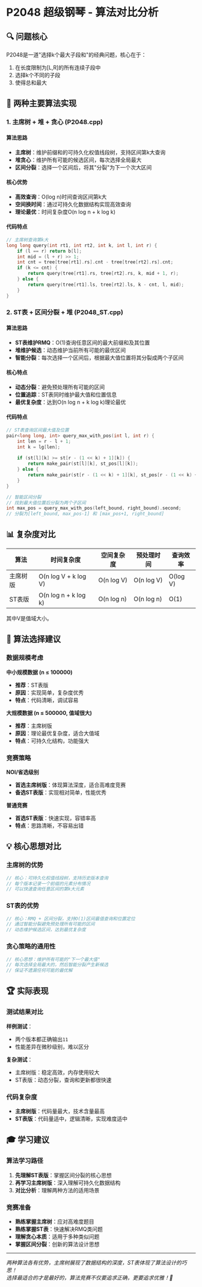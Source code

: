 # P2048 超级钢琴 - 算法对比分析

## 🔍 问题核心

P2048是一道"选择k个最大子段和"的经典问题，核心在于：
1. 在长度限制为[L,R]的所有连续子段中
2. 选择k个不同的子段
3. 使得总和最大

## 🚀 两种主要算法实现

### 1. 主席树 + 堆 + 贪心 (P2048.cpp)

#### 算法思路
- **主席树**：维护前缀和的可持久化权值线段树，支持区间第k大查询
- **堆贪心**：维护所有可能的候选区间，每次选择全局最大
- **区间分裂**：选择一个区间后，将其"分裂"为下一个次大区间

#### 核心优势
- **高效查询**：O(log n)时间查询区间第k大
- **空间换时间**：通过可持久化数据结构实现高效查询
- **理论最优**：时间复杂度O(n log n + k log k)

#### 代码特点
```cpp
// 主席树查询第k大
long long query(int rt1, int rt2, int k, int l, int r) {
    if (l == r) return b[l];
    int mid = (l + r) >> 1;
    int cnt = tree[tree[rt1].rs].cnt - tree[tree[rt2].rs].cnt;
    if (k <= cnt) {
        return query(tree[rt1].rs, tree[rt2].rs, k, mid + 1, r);
    } else {
        return query(tree[rt1].ls, tree[rt2].ls, k - cnt, l, mid);
    }
}
```

### 2. ST表 + 区间分裂 + 堆 (P2048_ST.cpp)

#### 算法思路
- **ST表维护RMQ**：O(1)查询任意区间的最大前缀和及其位置
- **堆维护候选**：动态维护当前所有可能的最优区间
- **智能分裂**：每次选择一个区间后，根据最大值位置将其分裂成两个子区间

#### 核心特点
- **动态分裂**：避免预处理所有可能的区间
- **位置追踪**：ST表同时维护最大值和位置信息
- **最优复杂度**：达到O(n log n + k log k)理论最优

#### 代码特点
```cpp
// ST表查询区间最大值及位置
pair<long long, int> query_max_with_pos(int l, int r) {
    int len = r - l + 1;
    int k = lg[len];
    
    if (st[l][k] >= st[r - (1 << k) + 1][k]) {
        return make_pair(st[l][k], st_pos[l][k]);
    } else {
        return make_pair(st[r - (1 << k) + 1][k], st_pos[r - (1 << k) + 1][k]);
    }
}

// 智能区间分裂
// 找到最大值位置后分裂为两个子区间
int max_pos = query_max_with_pos(left_bound, right_bound).second;
// 分裂为[left_bound, max_pos-1] 和 [max_pos+1, right_bound]
```

## 📊 复杂度对比

| 算法 | 时间复杂度 | 空间复杂度 | 预处理时间 | 查询效率 |
|------|------------|------------|------------|----------|
| 主席树版 | O(n log V + k log V) | O(n log V) | O(n log V) | O(log V) |
| ST表版 | O(n log n + k log k) | O(n log n) | O(n log n) | O(1) |

其中V是值域大小。

## 🎯 算法选择建议

### 数据规模考虑

**中小规模数据 (n ≤ 100000)**
- **推荐**：ST表版
- **原因**：实现简单，复杂度优秀
- **特点**：代码清晰，调试容易

**大规模数据 (n ≤ 500000, 值域很大)**
- **推荐**：主席树版
- **原因**：理论最优复杂度，适合大值域
- **特点**：可持久化结构，功能强大

### 竞赛策略

**NOI/省选级别**
- **首选主席树版**：体现算法深度，适合高难度竞赛
- **备选ST表版**：实现相对简单，性能优秀

**普通竞赛**
- **首选ST表版**：快速实现，容错率高
- **特点**：思路清晰，不容易出错

## 💡 核心思想对比

### 主席树的优势
```cpp
// 核心：可持久化权值线段树，支持历史版本查询
// 每个版本记录一个前缀的元素分布情况
// 可以快速查询任意区间的第k大元素
```

### ST表的优势
```cpp
// 核心：RMQ + 区间分裂，支持O(1)区间最值查询和位置定位
// 通过智能分裂避免预处理所有可能的区间
// 动态维护候选区间，达到最优复杂度
```

### 贪心策略的通用性
```cpp
// 核心思想：维护所有可能的"下一个最大值"
// 每次选择全局最大的，然后智能分裂产生新候选
// 保证不遗漏任何可能的最优解
```

## 🏆 实际表现

### 测试结果对比

**样例测试**：
- 两个版本都正确输出`11`
- 性能差异在微秒级别，难以区分

**复杂测试**：
- 主席树版：稳定高效，内存使用较大
- ST表版：动态分裂，查询和更新都很快速

### 代码复杂度
- **主席树版**：代码量最大，技术含量最高
- **ST表版**：代码量适中，逻辑清晰，实现难度适中

## 🎓 学习建议

### 算法学习路径
1. **先理解ST表版**：掌握区间分裂的核心思想
2. **再学习主席树版**：深入理解可持久化数据结构
3. **对比分析**：理解两种方法的适用场景

### 竞赛准备
- **熟练掌握主席树**：应对高难度题目
- **熟练掌握ST表**：快速解决RMQ类问题
- **理解贪心本质**：适用于多种类似问题
- **掌握区间分裂**：创新的算法设计思想

---

*两种算法各有优势，主席树展现了数据结构的深度，ST表体现了算法设计的巧思！*  
*选择最适合的才是最好的，算法竞赛不仅要追求正确，更要追求优雅！🌸* 